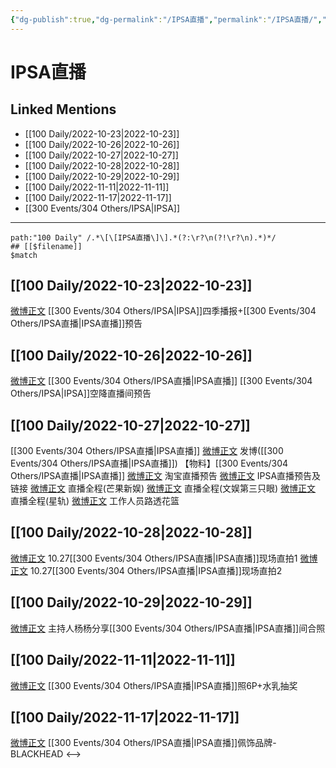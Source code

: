 ```yaml
---
{"dg-publish":true,"dg-permalink":"/IPSA直播","permalink":"/IPSA直播/","title":"IPSA直播","tags":[null]}
---
```


# IPSA直播

## Linked Mentions
- [[100 Daily/2022-10-23\|2022-10-23]]
- [[100 Daily/2022-10-26\|2022-10-26]]
- [[100 Daily/2022-10-27\|2022-10-27]]
- [[100 Daily/2022-10-28\|2022-10-28]]
- [[100 Daily/2022-10-29\|2022-10-29]]
- [[100 Daily/2022-11-11\|2022-11-11]]
- [[100 Daily/2022-11-17\|2022-11-17]]
- [[300 Events/304 Others/IPSA\|IPSA]]


---

```expander
path:"100 Daily" /.*\[\[IPSA直播\]\].*(?:\r?\n(?!\r?\n).*)*/
## [[$filename]]
$match
```
## [[100 Daily/2022-10-23\|2022-10-23]]
[微博正文](http://weibo.com/1851789841/MbBT6AZhe) [[300 Events/304 Others/IPSA\|IPSA]]四季播报+[[300 Events/304 Others/IPSA直播\|IPSA直播]]预告
## [[100 Daily/2022-10-26\|2022-10-26]]
[微博正文](http://weibo.com/1851789841/Mc4b1F7VW) [[300 Events/304 Others/IPSA直播\|IPSA直播]] [[300 Events/304 Others/IPSA\|IPSA]]空降直播间预告
## [[100 Daily/2022-10-27\|2022-10-27]]
[[300 Events/304 Others/IPSA直播\|IPSA直播]]
[微博正文](http://weibo.com/1736988591/Mce0Lwa2J) 发博([[300 Events/304 Others/IPSA直播\|IPSA直播]])
【物料】[[300 Events/304 Others/IPSA直播\|IPSA直播]]
[微博正文](http://weibo.com/5887304985/Mc7kcDsP2) 淘宝直播预告
[微博正文](http://weibo.com/1851789841/Mcdq1froY) IPSA直播预告及链接
[微博正文](http://weibo.com/1591169702/MchYHa7B7) 直播全程(芒果新娱)
[微博正文](http://weibo.com/1371117067/MchZJjz7F) 直播全程(文娱第三只眼)
[微博正文](https://m.weibo.cn/6466290670/4829326703334723) 直播全程(星轨)
[微博正文](https://m.weibo.cn/1749072691/4829308101854615) 工作人员路透花篮
## [[100 Daily/2022-10-28\|2022-10-28]]
[微博正文](http://weibo.com/6513304603/McmPgnv7l) 10.27[[300 Events/304 Others/IPSA直播\|IPSA直播]]现场直拍1
[微博正文](http://weibo.com/7633014126/McqvSciFc) 10.27[[300 Events/304 Others/IPSA直播\|IPSA直播]]现场直拍2
## [[100 Daily/2022-10-29\|2022-10-29]]
[微博正文](http://weibo.com/1645425130/MczYc1ydO) 主持人杨杨分享[[300 Events/304 Others/IPSA直播\|IPSA直播]]间合照
## [[100 Daily/2022-11-11\|2022-11-11]]
[微博正文](http://weibo.com/1851789841/MeyTHaZfl) [[300 Events/304 Others/IPSA直播\|IPSA直播]]照6P+水乳抽奖
## [[100 Daily/2022-11-17\|2022-11-17]]
[微博正文](https://m.weibo.cn/3979705074/4836755469238305) [[300 Events/304 Others/IPSA直播\|IPSA直播]]佩饰品牌-BLACKHEAD
<-->
